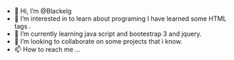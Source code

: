 - 👋 Hi, I’m @Blackelg
- 👀 I’m interested in to learn about programing I  have learned some HTML tags .
- 🌱 I’m currently learning java script and bootestrap 3 and jquery.
- 💞️ I’m looking to collaborate on some projects that i know. 
- 📫 How to reach me ...

<!---
Blackelg/Blackelg is a ✨ special ✨ repository because its `README.md` (this file) appears on your GitHub profile.
You can click the Preview link to take a look at your changes.
--->
